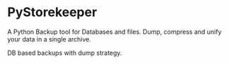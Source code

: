 # PyStorekeeper

A Python Backup tool for Databases and files. Dump, compress and unify your data in a single archive.

DB based backups with dump strategy.

